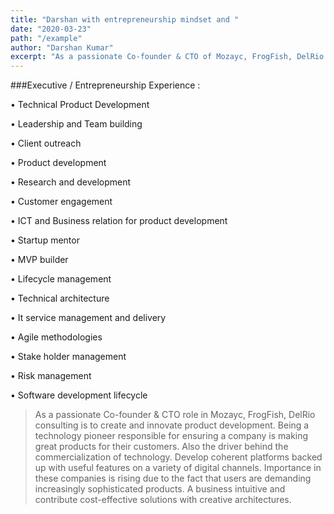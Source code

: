 ```yaml
---
title: "Darshan with entrepreneurship mindset and "
date: "2020-03-23"
path: "/example"
author: "Darshan Kumar"
excerpt: "As a passionate Co-founder & CTO of Mozayc, FrogFish, DelRio consulting is to create, innovate product development and help startups in building MVP. Being a technology enthusiast i love to work as contractor as solution designer / Full stack developer."
---
```



###Executive / Entrepreneurship Experience :

 •	Technical Product Development

 •	Leadership and Team building 

 •	Client outreach 

 •	Product development 

 •	Research and development 

 •	Customer engagement 

 •	ICT and Business relation for product development 

 •	Startup mentor 

 •	MVP builder 

 •	Lifecycle management 

 •	Technical architecture 

 •	It service management and delivery 

 •	Agile methodologies 

 •	Stake holder management 

 •	Risk management 

 •	Software development lifecycle 

>As a passionate Co-founder & CTO role in Mozayc, FrogFish, DelRio consulting is to create and innovate product development. Being a technology pioneer responsible for ensuring a company is making great products for their customers. Also the driver behind the commercialization of technology.
>Develop coherent platforms backed up with useful features on a variety of digital channels. Importance in these companies is rising due to the fact that users are demanding increasingly sophisticated products. A business intuitive and contribute cost-effective solutions with creative architectures.

